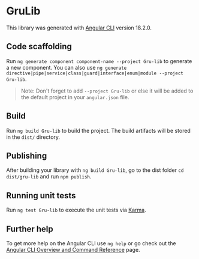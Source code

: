 # GruLib

This library was generated with [Angular CLI](https://github.com/angular/angular-cli) version 18.2.0.

## Code scaffolding

Run `ng generate component component-name --project Gru-lib` to generate a new component. You can also use `ng generate directive|pipe|service|class|guard|interface|enum|module --project Gru-lib`.
> Note: Don't forget to add `--project Gru-lib` or else it will be added to the default project in your `angular.json` file. 

## Build

Run `ng build Gru-lib` to build the project. The build artifacts will be stored in the `dist/` directory.

## Publishing

After building your library with `ng build Gru-lib`, go to the dist folder `cd dist/gru-lib` and run `npm publish`.

## Running unit tests

Run `ng test Gru-lib` to execute the unit tests via [Karma](https://karma-runner.github.io).

## Further help

To get more help on the Angular CLI use `ng help` or go check out the [Angular CLI Overview and Command Reference](https://angular.dev/tools/cli) page.
